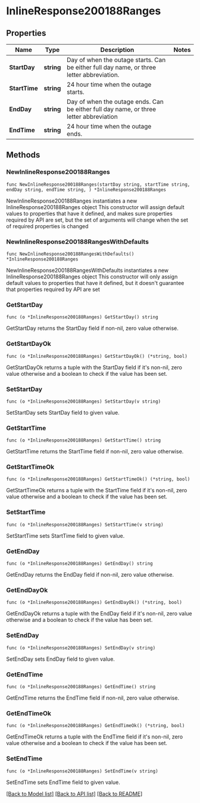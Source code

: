 # InlineResponse200188Ranges

## Properties

Name | Type | Description | Notes
------------ | ------------- | ------------- | -------------
**StartDay** | **string** | Day of when the outage starts. Can be either full day name, or three letter abbreviation. | 
**StartTime** | **string** | 24 hour time when the outage starts. | 
**EndDay** | **string** | Day of when the outage ends. Can be either full day name, or three letter abbreviation | 
**EndTime** | **string** | 24 hour time when the outage ends. | 

## Methods

### NewInlineResponse200188Ranges

`func NewInlineResponse200188Ranges(startDay string, startTime string, endDay string, endTime string, ) *InlineResponse200188Ranges`

NewInlineResponse200188Ranges instantiates a new InlineResponse200188Ranges object
This constructor will assign default values to properties that have it defined,
and makes sure properties required by API are set, but the set of arguments
will change when the set of required properties is changed

### NewInlineResponse200188RangesWithDefaults

`func NewInlineResponse200188RangesWithDefaults() *InlineResponse200188Ranges`

NewInlineResponse200188RangesWithDefaults instantiates a new InlineResponse200188Ranges object
This constructor will only assign default values to properties that have it defined,
but it doesn't guarantee that properties required by API are set

### GetStartDay

`func (o *InlineResponse200188Ranges) GetStartDay() string`

GetStartDay returns the StartDay field if non-nil, zero value otherwise.

### GetStartDayOk

`func (o *InlineResponse200188Ranges) GetStartDayOk() (*string, bool)`

GetStartDayOk returns a tuple with the StartDay field if it's non-nil, zero value otherwise
and a boolean to check if the value has been set.

### SetStartDay

`func (o *InlineResponse200188Ranges) SetStartDay(v string)`

SetStartDay sets StartDay field to given value.


### GetStartTime

`func (o *InlineResponse200188Ranges) GetStartTime() string`

GetStartTime returns the StartTime field if non-nil, zero value otherwise.

### GetStartTimeOk

`func (o *InlineResponse200188Ranges) GetStartTimeOk() (*string, bool)`

GetStartTimeOk returns a tuple with the StartTime field if it's non-nil, zero value otherwise
and a boolean to check if the value has been set.

### SetStartTime

`func (o *InlineResponse200188Ranges) SetStartTime(v string)`

SetStartTime sets StartTime field to given value.


### GetEndDay

`func (o *InlineResponse200188Ranges) GetEndDay() string`

GetEndDay returns the EndDay field if non-nil, zero value otherwise.

### GetEndDayOk

`func (o *InlineResponse200188Ranges) GetEndDayOk() (*string, bool)`

GetEndDayOk returns a tuple with the EndDay field if it's non-nil, zero value otherwise
and a boolean to check if the value has been set.

### SetEndDay

`func (o *InlineResponse200188Ranges) SetEndDay(v string)`

SetEndDay sets EndDay field to given value.


### GetEndTime

`func (o *InlineResponse200188Ranges) GetEndTime() string`

GetEndTime returns the EndTime field if non-nil, zero value otherwise.

### GetEndTimeOk

`func (o *InlineResponse200188Ranges) GetEndTimeOk() (*string, bool)`

GetEndTimeOk returns a tuple with the EndTime field if it's non-nil, zero value otherwise
and a boolean to check if the value has been set.

### SetEndTime

`func (o *InlineResponse200188Ranges) SetEndTime(v string)`

SetEndTime sets EndTime field to given value.



[[Back to Model list]](../README.md#documentation-for-models) [[Back to API list]](../README.md#documentation-for-api-endpoints) [[Back to README]](../README.md)


